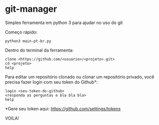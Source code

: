 # git-manager
Simples ferramenta em python 3 para ajudar no uso do git

Começo rápido:
```
python3 main-pt-br.py
```

Dentro do terminal da ferramenta:
```
clone <https://github.com/<usuario>/<projeto>.git>
cd <projeto>
help
```

Para editar um repositório clonado ou clonar um repositório privado, você precisa fazer login com seu token do Github*:
```
login <seu-token-do-github>
<responda as perguntas e bla bla bla>
help
```

*Gere seu token aqui: https://github.com/settings/tokens

VOILA!
